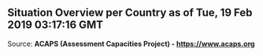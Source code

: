 ## Situation Overview per Country as of Tue, 19 Feb 2019 03:17:16 GMT

Source: **ACAPS (Assessment Capacities Project) - https://www.acaps.org**